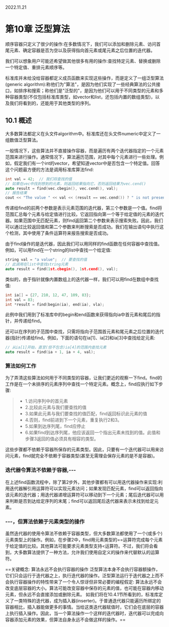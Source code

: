 2022.11.21



# 第10章 泛型算法
顺序容器只定义了很少的操作:在多数情况下，我们可以添加和删除元素、访问首尾元素、确定容器是否为空以及获得指向首元素或尾元素之后位置的迭代器。

我们可以想象用户可能还希望做其他很多有用的操作:查找特定元素、替换或删除一个特定值、重排元素顺序等。

标准库并未给没给容器都定义成员函数来实现这些操作，而是定义了一组泛型算法(generic algorithm):称他们为"算法"，是因为他们实现了一些经典算法的公共接口，如排序和搜索；称他们是"泛型的"，是因为他们可以用于不同类型的元素和多种容器类型(不仅包括标准库类型，如vector和list，还包括内置的数组类型)，以及我们将看到的，还能用于其他类型的序列。

## 10.1 概述
大多数算法都定义在头文件algorithm中。标准库还在头文件numeric中定义了一组数值泛型算法。

一般情况下，这些算法并不直接操作容器，而是遍历有两个迭代器指定的一个元素范围来进行操作。通常情况下，算法遍历范围，对其中每个元素进行一些处理。例如，假定我们有一个int的vector，希望知道vector中是否包含一个特定值。回答这个问题最方便的方法是调用标准库算法find:

```c++
int val = 42;  // 我们将查找的值
// 如果在vec中找到想到的元素，则返回结果指向它，否则返回结果为vec.cend()
auto result = find(vec.cbegin(), vec.cend(), val);
// 报告结果
cout << "The value " << val << (result == vec.cend()) ? " is not present" : " is present") << endl;
```

传递给find的前两个参数是表示元素范围的迭代器，第三个参数是一个值。find将范围汇总每个元素与给定值进行比较。它返回指向第一个等于给定值的元素的迭代器。如果范围中无匹配元素，则find返回第二个参数来表示搜索失败。因此，我们可以通过比较返回值和第二个参数来判断搜索是否成功。我们在输出语句中执行这个检测，其中使用了条件运算符来报告搜索是否成功。

由于find操作的是迭代器，因此我们可以用同样的find函数在任何容器中查找值。例如，可以用find在一个string的list中查找一个给定值:

```c++
string val = "a value";  // 要查找的值
// 此调用在list中查找string元素
auto result = find(1st.cbegin(), 1st.cend(), val);
```

类似的，由于指针就像内置数组上的迭代器一样，我们可以用find在数组中查找值:

```c++
int ia[] = {27, 210, 12, 47, 109, 83};
int val = 83;
int *result = find(begin(ia), end(ia), vla);
```

此例中我们用到了标准库中的begin和end函数来获得指向ia中首元素和尾后的指针，并传递给find。

还可以在序列的子范围中查找，只需将指向子范围首元素和尾元素之后位置的迭代器(指针)传递给find。例如，下面的语句在ia[1]、ia[2]和ia[3]中查找给定元素:

```c++
// 从ia[1]开始，直至(但不包含)ia[4]的范围内查找元素
auto result = find(ia + 1, ia + 4, val);
```

### 算法如何工作
为了弄清这些算法如何用于不同类型的容器，让我们更近的观察一下find。find的工作是在一个未排序的元素序列中查找一个特定元素。概念上，find应执行如下步骤:

> + 1.访问序列中的首元素
> + 2.比较此元素与我们要查找的值
> + 3.如果此元素与我们要查找的值匹配，find返回标识此元素的值
> + 4.否则，find前进到下一个元素，重复执行2和3。
> + 5.如果到达序列尾，find应停止
> + 6.如果find到达序列尾，他应该返回一个指出元素未找到的值。此值和步骤3返回的值必须具有相容的类型。

这些步骤都不依赖于容器所保存的元素类型。因此，只要有一个迭代器可以用来访问元素，find就完全不依赖于容器类型(甚至无需理会保存元素的是不是容器)。

### 迭代器令算法不依赖于容器,---
在上述find函数流程中，除了第2步外，其他步骤都有可以用迭代器操作来实现:利用迭代器解引用运算符可以实现元素访问；如果发现匹配元素，find可以返回指向该元素的迭代器；用迭代器递增运算符可以移动到下一个元素；尾后迭代器可以用来判断是否到达给定序列的末尾；find可以返回尾后迭代器来表示未找到给定元素。

### ---，但算法依赖于元素类型的操作
虽然迭代器的使用令算法不依赖于容器类型，但大多数算法都使用了一个(或多个)元素类型上的操作。例如，在步骤2中，find用元素类型的==运算符完成每个元素于给定值的比较。其他算法可能要求元素类型支持<运算符。不过，我们将会看到，大多数算法提供了一种方法，允许我们使用自定义的操作来代替默认的运算符。

==关键概念: 算法永远不会执行容器的操作
泛型算法本身不会执行容器额操作，它们只会运行于迭代器之上，执行迭代器的操作。泛型算法运行于迭代器之上而不会执行容器操作的特性带来了一个令人惊讶但非常必要的编程假定: 算法永远不会改变底层容器的大小。算法可能改变容器中保存的元素的值，也可能在容器内移动元素，但永远不会直接添加或删除元素。
如我们将在10.4.1节所看到的，标准库定义了一类特殊的迭代器，成为插入器(inserter)。于普通迭代器只能遍历所绑定的容器相比，插入器能做更多的事情。当给这类迭代器赋值时，它们会在底层的容器上执行插入操作。因此，当一个算法操作一个这样的迭代器时，迭代器可以完成向容器添加元素的效果，但算法自身永远不会做这样的操作。==